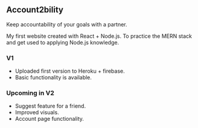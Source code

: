 ## Account2bility

Keep accountability of your goals with a partner. 

My first website created with React + Node.js. To practice the MERN stack and get used to applying Node.js knowledge.


### V1 
- Uploaded first version to Heroku + firebase.
- Basic functionality is available.

### Upcoming in V2
- Suggest feature for a friend.
- Improved visuals.
- Account page functionality.
